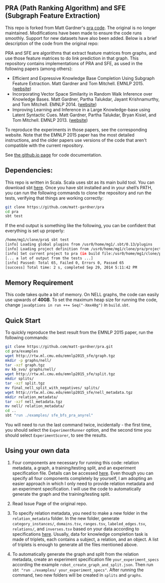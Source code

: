 ## PRA (Path Ranking Algorithm) and SFE (Subgraph Feature Extraction)

This repo is forked from Matt Gardner's [pra code](https://github.com/matt-gardner/pra). The original is no longer
maintained. Modifications have been made to ensure the code runs smoothly. Support for new datasets have also been 
added. Below is a brief description of the code from the original repo:

PRA and SFE are algorithms that extract feature matrices from graphs, and use those feature
matrices to do link prediction in that graph.  This repository contains implementations of PRA and
SFE, as used in the following papers (among others):

* Efficient and Expressive Knowledge Base Completion Using Subgraph Feature Extraction.  Matt
  Gardner and Tom Mitchell.  EMNLP 2015. ([website](http://rtw.ml.cmu.edu/emnlp2015_sfe))
* Incorporating Vector Space Similarity in Random Walk Inference over Knowledge Bases.  Matt
  Gardner, Partha Talukdar, Jayant Krishnamurthy, and Tom Mitchell.  EMNLP 2014.
([website](http://rtw.ml.cmu.edu/emnlp2014_vector_space_pra))
* Improving Learning and Inference in a Large Knowledge-base using Latent Syntactic Cues.  Matt
  Gardner, Partha Talukdar, Bryan Kisiel, and Tom Mitchell.  EMNLP 2013.
([website](http://rtw.ml.cmu.edu/emnlp2013_pra))

To reproduce the experiments in those papers, see the corresponding website.  Note that the EMNLP
2015 paper has the most detailed instructions, and the older papers use versions of the code that
aren't compatible with the current repository.

See [the github.io page](http://matt-gardner.github.io/pra/) for code documentation.

## Dependencies:
This repo is written in Scala. Scala uses sbt as its main build tool. You can download sbt 
[here](https://www.scala-sbt.org/download.html). Once you have sbt installed and in your shell’s PATH, you can run 
the following commands to clone the repository and run the tests, verifying that things are working correctly:
```bash
git clone https://github.com/matt-gardner/pra
cd pra
sbt test
```
If the end output is something like the following, you can be confident that everything is set up properly:
```bash
/home/mg1/clone/pra$ sbt test
[info] Loading global plugins from /usr0/home/mg1/.sbt/0.13/plugins
[info] Loading project definition from /usr0/home/mg1/clone/pra/project
[info] Set current project to pra (in build file:/usr0/home/mg1/clone/pra/)
[... a lot of output from the tests ...]
[info] Passed: Total 65, Failed 0, Errors 0, Passed 65
[success] Total time: 2 s, completed Sep 29, 2014 5:11:42 PM
```


## Memory Requirement

This code takes quite a bit of memory. On NELL graphs, the code can easily use upwards of **40GB**. 
To set the maximum heap size for running the code, change `javaOptions in run ++= Seq("-Xmx40g")` 
in `build.sbt`.

## Quick Start
To quickly reproduce the best result from the EMNLP 2015 paper, run the following commands: 
```bash
git clone https://github.com/matt-gardner/pra.git
cd pra/examples
wget http://rtw.ml.cmu.edu/emnlp2015_sfe/graph.tgz
mkdir -p graphs/nell/
tar -xzf graph.tgz
mv kb_svo/ graphs/nell/
wget http://rtw.ml.cmu.edu/emnlp2015_sfe/split.tgz
mkdir splits/
tar -xzf split.tgz
mv final_nell_split_with_negatives/ splits/
wget http://rtw.ml.cmu.edu/emnlp2015_sfe/nell_metadata.tgz
mkdir relation_metadata/
tar -xzf nell_metadata.tgz
mv nell/ relation_metadata/
cd ..
sbt "run ./examples/ sfe_bfs_pra_anyrel"
```
You will need to run the last command twice, incidentally - the first time, you should select the `ExperimentRunner` 
option, and the second time you should select `ExperimentScorer`, to see the results.

## Using your own data
1. Four components are necessary for running this code: relation metadata, a graph, a training/testing split, and an
experiment specification file. Details can be accessed [here](http://matt-gardner.github.io/pra/input/experiment_spec.html).
Even though you can specify all four components completely by yourself, I am adopting an easier approach
in which I only need to provide relation metadata and an experiment specification. I will use the code to automatically
generate the graph and the training/testing split. 

2. Read Issue Page of the original repo. 

2. To specify relation metadata, you need to make a new folder in the `relation_metadata` folder. In the new folder,
generate `category_instances/`, `domains.tsv`, `ranges.tsv`, `labeled_edges.tsv`, `relations/`, and `inverses.tsv` based
on your data according to specifications [here](http://matt-gardner.github.io/pra/input/relation_metadata.html).
Usually, data for knowledge completion task is made of triplets, each contains a subject, a relation, and an object. A
list of triplets is enough to generate all the files mentioned above.

3. To automatically generate the graph and split from the relation metadata, create an experiment specification file 
`your_experiment_specs` according the example `robot_create_graph_and_split.json`. 
Then run `sbt "run ./examples/ your_experiment_specs"`. After running the command, two new folders will be created in
`splits` and `graphs`.


